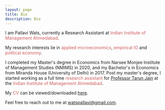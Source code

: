 ```yaml
---
layout: page
title: Bio
description: Bio
---
```


I am Pallavi Wats, currently a Research Assistant <font color="IndianRed"></font> at <font color="IndianRed"> Indian Institute of Management Ahmedabad</font>.
	
My research interests lie in <font color="IndianRed">applied microeconomics</font>, <font color="IndianRed">empirical IO</font> and <font color="IndianRed">political economy</font>. 
	
I completed my Master's degree in Economics from Narsee Monjee Institute of Management Studies (NMIMS) in 2020, and my Bachelor's in Economics from Miranda House (University of Delhi) in 2017. Post my master's degree, I started working as a full time <font color="IndianRed">research assistant</font> for <a href="https://sites.google.com/virginia.edu/tarunjain/home"> Professor Tarun Jain</a> at the <font color="IndianRed">Indian Institute of Management Ahmedabad</font>. 
	
My <font color="IndianRed">CV</font> can be viewed/downloaded <a href="/assets/pdf/PallaviCV.pdf">here</a>.
	
Feel free to reach out to me at <a href="mailto:watspallavi@gmail.com">watspallavi@gmail.com</a>.
